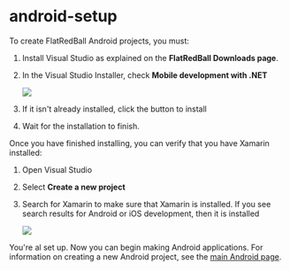 # android-setup

&#x20; To create FlatRedBall Android projects, you must:

1. Install Visual Studio as explained on the **FlatRedBall Downloads page**.
2.  In the Visual Studio Installer, check **Mobile development with .NET**

    ![](../../../media/2021-05-img\_609a8a6fe4466.png)
3. If it isn't already installed, click the button to install
4. Wait for the installation to finish.

Once you have finished installing, you can verify that you have Xamarin installed:

1. Open Visual Studio
2. Select **Create a new project**
3.  Search for Xamarin to make sure that Xamarin is installed. If you see search results for Android or iOS development, then it is installed

    ![](../../../media/2022-03-img\_62361bd3833b5.png)

You're al set up. Now you can begin making Android applications. For information on creating a new Android project, see the [main Android page](../../../documentation/tools/glue-reference/multi-platform/glue-how-to-create-a-flatredball-android-project.md). &#x20;

